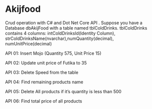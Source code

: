 # Akijfood
Crud operation with C# and Dot Net Core API . Suppose you have a Database dbAkijFood with a table named tblColdDrinks. tblColdDrinks contains 4 columns: intColdDrinksId(Identity Column), strColdDrinksName(nvarchar),numQuantity(decimal), numUnitPrice(decimal)

API 01: Insert Mojo (Quantity 575, Unit Price 15)

API 02: Update unit price of Futika to 35

API 03: Delete Speed from the table

API 04: Find remaining products name

API 05: Delete All products if it’s quantity is less than 500

API 06: Find total price of all products
